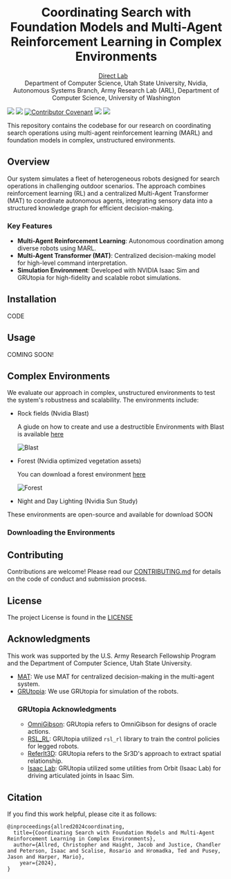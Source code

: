 
<br>
<p align="center">
<h1 align="center"><strong> Coordinating Search with Foundation Models and Multi-Agent Reinforcement Learning in Complex Environments</strong></h1>
  <p align="center">
    <a href='https://www.usudirectlab.org' target='_blank'>Direct Lab</a>&emsp;
    <br>
    Department of Computer Science, Utah State University, Nvidia,  Autonomous Systems Branch, Army Research Lab (ARL), Department of Computer Science, University of Washington
    <br>
  </p>
</p>


<!-- UPDATE THIS -->
[![](https://img.shields.io/badge/Paper-%F0%9F%93%96-yellow)](https://example.com/paper-placeholder)
[![](https://img.shields.io/badge/Project-%F0%9F%9A%80-pink)](https://github.com/Zenif-NIght/Coordinatig-MAT-Env)
[![Contributor Covenant](https://img.shields.io/badge/Contributor%20Covenant-2.1-4baaaa.svg)](code_of_conduct.md)
[![](https://img.shields.io/badge/Documentation-📘-green)](Docs/getting_started.md)
[![](https://img.shields.io/badge/Youtube-🎬-red)](https://www.youtube.com/watch?v=your-video-id) 



This repository contains the codebase for our research on coordinating search operations using multi-agent reinforcement learning (MARL) and foundation models in complex, unstructured environments.

## Overview

Our system simulates a fleet of heterogeneous robots designed for search operations in challenging outdoor scenarios. The approach combines reinforcement learning (RL) and a centralized Multi-Agent Transformer (MAT) to coordinate autonomous agents, integrating sensory data into a structured knowledge graph for efficient decision-making.

### Key Features

- **Multi-Agent Reinforcement Learning**: Autonomous coordination among diverse robots using MARL.
- **Multi-Agent Transformer (MAT)**: Centralized decision-making model for high-level command interpretation.
- **Simulation Environment**: Developed with NVIDIA Isaac Sim and GRUtopia for high-fidelity and scalable robot simulations.


## Installation

CODE <COMING SOON>

## Usage

COMING SOON!

## Complex Environments

We evaluate our approach in complex, unstructured environments to test the system's robustness and scalability. The environments include:


* Rock fields (Nvidia Blast)
  
  A giude on how to create and use a destructible Environments with Blast is available [here](Docs/set_up_blast.md)

  ![Blast](Docs/assets/blast/blast.gif)

* Forest (Nvidia optimized vegetation assets)

  You can download a forest environment [here](https://usu-my.sharepoint.com/:f:/g/personal/a02233404_aggies_usu_edu/EiaLwVKnKUJIhuea4IRn7G8BSAsc93-9ItGP3WBFFrigmw?e=0rFzQC)

  ![Forest](Docs/assets/envs/tile_forest1.png)
  
* Night and Day Lighting (Nvidia Sun Study)

These environments are open-source and available for download SOON

### Downloading the Environments

<COMING SOON>


## Contributing

Contributions are welcome! Please read our [CONTRIBUTING.md](Docs/CONTRIBUTING.md) for details on the code of conduct and submission process.

## License

The project License is found in the [LICENSE](LICENSE)

## Acknowledgments

This work was supported by the U.S. Army Research Fellowship Program and the Department of Computer Science, Utah State University.
- [MAT](https://github.com/PKU-MARL/Multi-Agent-Transformer): We use MAT for centralized decision-making in the multi-agent system.
- [GRUtopia](https://github.com/OpenRobotLab/GRUtopia): We use GRUtopia for simulation of the robots.
    ### GRUtopia Acknowledgments
    - [OmniGibson](https://github.com/StanfordVL/OmniGibson): GRUtopia refers to OmniGibson for designs of oracle actions.
    - [RSL_RL](https://github.com/leggedrobotics/rsl_rl): GRUtopia utilized `rsl_rl` library to train the control policies for legged robots.
    - [ReferIt3D](https://github.com/referit3d/referit3d): GRUtopia refers to the Sr3D's approach to extract spatial relationship.
    - [Isaac Lab](https://github.com/isaac-sim/IsaacLab): GRUtopia utilized some utilities from Orbit (Isaac Lab) for driving articulated joints in Isaac Sim.



## Citation

If you find this work helpful, please cite it as follows:

```
@inproceedings{allred2024coordinating,
  title={Coordinating Search with Foundation Models and Multi-Agent Reinforcement Learning in Complex Environments},
  author={Allred, Christopher and Haight, Jacob and Justice, Chandler and Peterson, Isaac and Scalise, Rosario and Hromadka, Ted and Pusey, Jason and Harper, Mario},
    year={2024},
}
```

